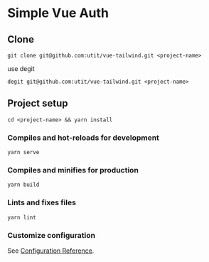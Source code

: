 # Simple Vue Auth

<!-- ## Demo -->
<!-- [Demo](https://utit.github.io/vue-tailwind/) -->

## Clone
```
git clone git@github.com:utit/vue-tailwind.git <project-name>
```

use degit

```
degit git@github.com:utit/vue-tailwind.git <project-name>
```

## Project setup
```
cd <project-name> && yarn install
```

### Compiles and hot-reloads for development
```
yarn serve
```

### Compiles and minifies for production
```
yarn build
```

### Lints and fixes files
```
yarn lint
```

### Customize configuration
See [Configuration Reference](https://cli.vuejs.org/config/).
